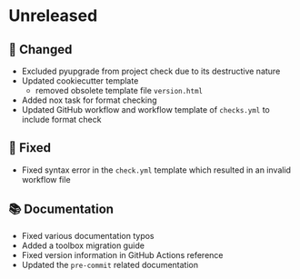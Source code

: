 # Unreleased

## 🔧 Changed

* Excluded pyupgrade from project check due to its destructive nature
* Updated cookiecutter template
    - removed obsolete template file `version.html`
* Added nox task for format checking
* Updated GitHub workflow and workflow template of `checks.yml` to include format check

## 🐞 Fixed

* Fixed syntax error in the `check.yml` template which resulted in an invalid workflow file

## 📚 Documentation

* Fixed various documentation typos
* Added a toolbox migration guide
* Fixed version information in GitHub Actions reference
* Updated the `pre-commit` related documentation
